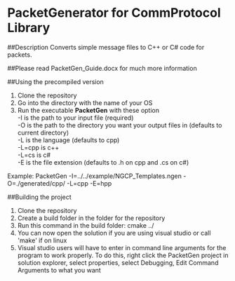 # PacketGenerator for CommProtocol Library
##Description
Converts simple message files to C++ or C# code for packets.

##Please read PacketGen_Guide.docx for much more information

##Using the precompiled version
1. Clone the repository
2. Go into the directory with the name of your OS
3. Run the executable <b>PacketGen</b> with these option<br/>
 -I is the path to your input file (required)<br/>
 -O is the path to the directory you want your output files in (defaults to current directory)<br/>
 -L is the language (defaults to cpp)<br/>
 -L=cpp is c++<br/>
 -L=cs  is c#<br/>
 -E is the file extension (defaults to .h on cpp and .cs on c#)<br/>

Example:
 PacketGen -I=../../example/NGCP_Templates.ngen -O=./generated/cpp/ -L=cpp -E=hpp

##Building the project
1. Clone the repository
2. Create a build folder in the folder for the repository
3. Run this command in the build folder: cmake ../
4. You can now open the solution if you are using visual studio or call 'make' if on linux
5. Visual studio users will have to enter in command line arguments for the program to work properly. To do this, right click the PacketGen project in solution explorer, select properties, select Debugging, Edit Command Arguments to what you want
